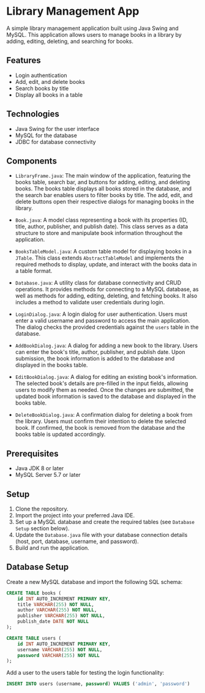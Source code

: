 # Library Management App

A simple library management application built using Java Swing and MySQL. This application allows users to manage books in a library by adding, editing, deleting, and searching for books.

## Features

- Login authentication
- Add, edit, and delete books
- Search books by title
- Display all books in a table

## Technologies

- Java Swing for the user interface
- MySQL for the database
- JDBC for database connectivity

## Components

- `LibraryFrame.java`: The main window of the application, featuring the books table, search bar, and buttons for adding, editing, and deleting books. The books table displays all books stored in the database, and the search bar enables users to filter books by title. The add, edit, and delete buttons open their respective dialogs for managing books in the library.

- `Book.java`: A model class representing a book with its properties (ID, title, author, publisher, and publish date). This class serves as a data structure to store and manipulate book information throughout the application.

- `BooksTableModel.java`: A custom table model for displaying books in a `JTable`. This class extends `AbstractTableModel` and implements the required methods to display, update, and interact with the books data in a table format.

- `Database.java`: A utility class for database connectivity and CRUD operations. It provides methods for connecting to a MySQL database, as well as methods for adding, editing, deleting, and fetching books. It also includes a method to validate user credentials during login.

- `LoginDialog.java`: A login dialog for user authentication. Users must enter a valid username and password to access the main application. The dialog checks the provided credentials against the `users` table in the database.

- `AddBookDialog.java`: A dialog for adding a new book to the library. Users can enter the book's title, author, publisher, and publish date. Upon submission, the book information is added to the database and displayed in the books table.

- `EditBookDialog.java`: A dialog for editing an existing book's information. The selected book's details are pre-filled in the input fields, allowing users to modify them as needed. Once the changes are submitted, the updated book information is saved to the database and displayed in the books table.

- `DeleteBookDialog.java`: A confirmation dialog for deleting a book from the library. Users must confirm their intention to delete the selected book. If confirmed, the book is removed from the database and the books table is updated accordingly.

## Prerequisites

- Java JDK 8 or later
- MySQL Server 5.7 or later

## Setup

1. Clone the repository.
2. Import the project into your preferred Java IDE.
3. Set up a MySQL database and create the required tables (see `Database Setup` section below).
4. Update the `Database.java` file with your database connection details (host, port, database, username, and password).
5. Build and run the application.

## Database Setup

Create a new MySQL database and import the following SQL schema:

```sql
CREATE TABLE books (
    id INT AUTO_INCREMENT PRIMARY KEY,
    title VARCHAR(255) NOT NULL,
    author VARCHAR(255) NOT NULL,
    publisher VARCHAR(255) NOT NULL,
    publish_date DATE NOT NULL
);

CREATE TABLE users (
    id INT AUTO_INCREMENT PRIMARY KEY,
    username VARCHAR(255) NOT NULL,
    password VARCHAR(255) NOT NULL
);
```

Add a user to the users table for testing the login functionality:

```sql
INSERT INTO users (username, password) VALUES ('admin', 'password')
```


